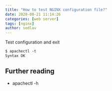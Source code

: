```yaml
---
title: "How to test NGINX configuration file?"
date: 2020-08-21 11:14:26
categories: [web server]
tags: [nginx]
author: sedlav
---
```


Test configuration and exit

```apache
$ apachectl -t
Syntax OK
```

## Further reading

- apachectl -h
